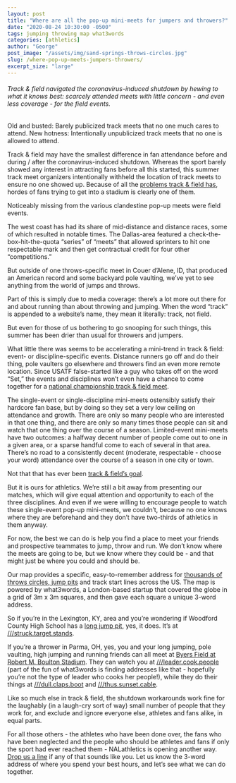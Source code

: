 ```yaml
---
layout: post
title: "Where are all the pop-up mini-meets for jumpers and throwers?"
date: "2020-08-24 10:30:00 -0500"
tags: jumping throwing map what3words
categories: [athletics]
author: "George"
post_image: "/assets/img/sand-springs-throws-circles.jpg"
slug: /where-pop-up-meets-jumpers-throwers/
excerpt_size: "large"
---
```


<h6>Track & field navigated the coronavirus-induced shutdown by hewing to what it knows best: scarcely attended meets with little concern - and even less coverage - for the field events.</h6>

Old and busted: Barely publicized track meets that no one much cares to attend. New hotness: Intentionally unpublicized track meets that no one is allowed to attend.

Track & field may have the smallest difference in fan attendance before and during / after the coronavirus-induced shutdown. Whereas the sport barely showed any interest in attracting fans before all this started, this summer track meet organizers intentionally withheld the location of track meets to ensure no one showed up. Because of all the [problems track & field has](https://nalathletics.com/blog/2020/03/30/athletics-wants-more-athletes), hordes of fans trying to get into a stadium is clearly one of them.

Noticeably missing from the various clandestine pop-up meets were field events.

The west coast has had its share of mid-distance and distance races, some of which resulted in notable times. The Dallas-area featured a check-the-box-hit-the-quota “series” of “meets” that allowed sprinters to hit one respectable mark and then get contractual credit for four other “competitions.”

But outside of one throws-specific meet in Couer d’Alene, ID, that produced an American record and some backyard pole vaulting, we’ve yet to see anything from the world of jumps and throws.

Part of this is simply due to media coverage: there’s a lot more out there for and about running than about throwing and jumping. When the word “track” is appended to a website’s name, they mean it literally: track, not field.

But even for those of us bothering to go snooping for such things, this summer has been drier than usual for throwers and jumpers.

What little there was seems to be accelerating a mini-trend in track & field: event- or discipline-specific events. Distance runners go off and do their thing, pole vaulters go elsewhere and throwers find an even more remote location. Since USATF false-started like a guy who takes off on the word “Set,” the events and disciplines won’t even have a chance to come together for a [national championship track & field meet](https://nalathletics.com/blog/2020/08/03/finding-professional-track-and-field-athletes).

The single-event or single-discipline mini-meets ostensibly satisfy their hardcore fan base, but by doing so they set a very low ceiling on attendance and growth. There are only so many people who are interested in that one thing, and there are only so many times those people can sit and watch that one thing over the course of a season. Limited-event mini-meets have two outcomes: a halfway decent number of people come out to one in a given area, or a sparse handful come to each of several in that area. There’s no road to a consistently decent (moderate, respectable - choose your word) attendance over the course of a season in one city or town.

Not that that has ever been [track & field’s goal](https://nalathletics.com/blog/2020/03/30/athletics-wants-more-athletes).

But it is ours for athletics. We’re still a bit away from presenting our matches, which will give equal attention and opportunity to each of the three disciplines. And even if we were willing to encourage people to watch these single-event pop-up mini-meets, we couldn’t, because no one knows where they are beforehand and they don’t have two-thirds of athletics in them anyway.

For now, the best we can do is help you find a place to meet your friends and prospective teammates to jump, throw and run. We don’t know where the meets are going to be, but we know where they could be - and that might just be where you could and should be.

Our map provides a specific, easy-to-remember address for [thousands of throws circles, jump pits](https://nalathletics.com/map) and track start lines across the US. The map is powered by what3words, a London-based startup that covered the globe in a grid of 3m x 3m squares, and then gave each square a unique 3-word address.

So if you’re in the Lexington, KY, area and you’re wondering if Woodford County High School has a [long jump pit](https://nalathletics.com/map/stadium/8946), yes, it does. It’s at [///struck.target.stands](https://map.what3words.com/struck.target.stands).

If you’re a thrower in Parma, OH, yes, you and your long jumping, pole vaulting, high jumping and running friends can all meet at [Byers Field at Robert M. Boulton Stadium](https://nalathletics.com/map/stadium/byers-field-at-robert-m-boulton-stadium/). They can watch you at [///leader.cook.people](https://map.what3words.com/leader.cook.people) (part of the fun of what3words is finding addresses like that - hopefully you’re not the type of leader who cooks her people!), while they do their things at [///dull.claps.boot](https://map.what3words.com/dull.claps.boot) and [///thus.sunset.cable](https://nalathletics.com/map/stadium/byers-field-at-robert-m-boulton-stadium/).

Like so much else in track & field, the shutdown workarounds work fine for the laughably (in a laugh-cry sort of way) small number of people that they work for, and exclude and ignore everyone else, athletes and fans alike, in equal parts.

For all those others - the athletes who have been done over, the fans who have been neglected and the people who should be athletes and fans if only the sport had ever reached them - NALathletics is opening another way. <a href="mailto:george@nalathletics.com">Drop us a line</a> if any of that sounds like you. Let us know the 3-word address of where you spend your best hours, and let’s see what we can do together.
